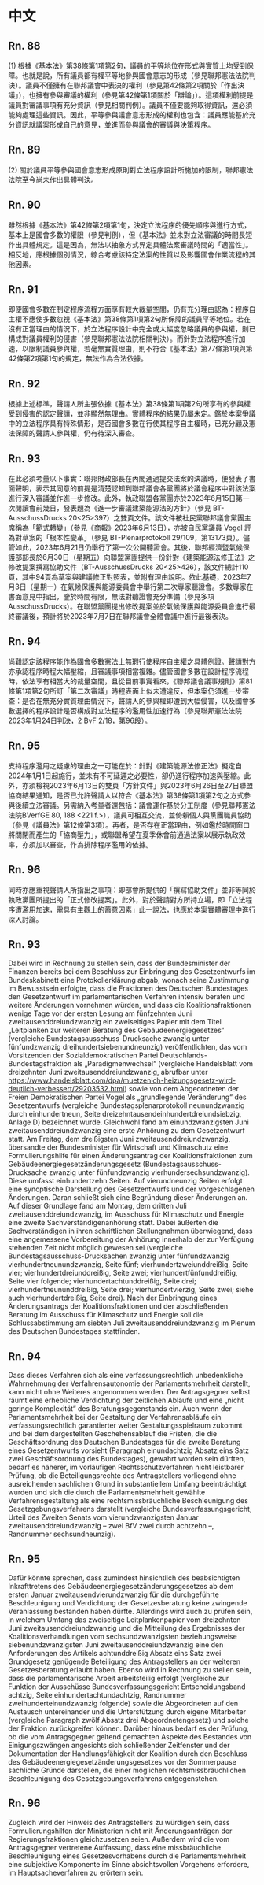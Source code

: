 # 中文

## Rn. 88

(1) 根據《基本法》第38條第1項第2句，議員的平等地位在形式與實質上均受到保障。也就是說，所有議員都有權平等地參與國會意志的形成（參見聯邦憲法法院判決）。議員不僅擁有在聯邦議會中表決的權利（參見第42條第2項關於「作出決議」），也擁有參與審議的權利（參見第42條第1項關於「辯論」）。這項權利前提是議員對審議事項有充分資訊（參見相關判例）。議員不僅要能夠取得資訊，還必須能夠處理這些資訊。因此，平等參與議會意志形成的權利也包含：議員應能基於充分資訊就議案形成自己的意見，並進而參與議會的審議與決策程序。

## Rn. 89

(2) 關於議員平等參與國會意志形成原則對立法程序設計所施加的限制，聯邦憲法法院至今尚未作出具體判決。

## Rn. 90

雖然根據《基本法》第42條第2項第1句，決定立法程序的優先順序與進行方式，基本上是國會多數的權限（參見判例），但《基本法》並未對立法審議的時間長短作出具體規定。這是因為，無法以抽象方式界定具體法案審議時間的「適當性」。相反地，應根據個別情況，綜合考慮該特定法案的性質以及影響國會作業流程的其他因素。

## Rn. 91

即便國會多數在制定程序流程方面享有較大裁量空間，仍有充分理由認為：程序自主權不應使多數忽視《基本法》第38條第1項第2句所保障的議員平等地位。若在沒有正當理由的情況下，於立法程序設計中完全或大幅度忽略議員的參與權，則已構成對議員權利的侵害（參見聯邦憲法法院相關判決）。而針對立法程序進行加速，以限制議員參與權，若毫無實質理由，則不符合《基本法》第77條第1項與第42條第2項第1句的規定，無法作為合法依據。


## Rn. 92

根據上述標準，聲請人所主張依據《基本法》第38條第1項第2句所享有的參與權受到侵害的認定聲請，並非顯然無理由。實體程序的結果仍屬未定。鑑於本案爭議中的立法程序具有特殊情形，是否國會多數在行使其程序自主權時，已充分顧及憲法保障的聲請人參與權，仍有待深入審查。

## Rn. 93

在此必須考量以下事實：聯邦財政部長在內閣通過提交法案的決議時，便發表了書面聲明，表示其同意的前提是清楚認知到聯邦議會各黨團將於議會程序中對該法案進行深入審議並作進一步修改。此外，執政聯盟各黨團亦於2023年6月15日第一次閱讀會前幾日，發表題為《進一步審議建築能源法的方針》（參見 BT-AusschussDrucks 20<25>397）之雙頁文件。該文件被社民黨聯邦議會黨團主席稱為「範式轉變」（參見《商報》2023年6月13日），亦被自民黨議員 Vogel 評為對草案的「根本性變革」（參見 BT-Plenarprotokoll 29/109，第13173頁）。儘管如此，2023年6月21日仍舉行了第一次公開聽證會。其後，聯邦經濟暨氣候保護部部長於6月30日（星期五）向聯盟黨團提供一份針對《建築能源法修正法》之修改提案撰寫協助文件（BT-AusschussDrucks 20<25>426），該文件總計110頁，其中94頁為草案與建議修正對照表，並附有理由說明。依此基礎，2023年7月3日（星期一）在氣候保護與能源委員會中舉行第二次專家聽證會。多數專家在書面意見中指出，鑒於時間有限，無法對聽證會充分準備（參見多項 AusschussDrucks）。在聯盟黨團提出修改提案並於氣候保護與能源委員會進行最終審議後，預計將於2023年7月7日在聯邦議會全體會議中進行最後表決。

## Rn. 94

尚難認定該程序能作為國會多數憲法上無瑕行使程序自主權之具體例證。聲請對方亦承認程序時程大幅壓縮，且審議事項相當複雜。儘管國會多數在設計程序流程時，依法享有相當大的裁量空間，且從目前事實看來，《聯邦議會議事規則》第81條第1項第2句所訂「第二次審議」時程表面上似未遭違反，但本案仍須進一步審查：是否在無充分實質理由情況下，聲請人的參與權即遭到大幅侵害，以及國會多數選擇的程序設計是否構成對立法程序的濫用性加速行為（參見聯邦憲法法院2023年1月24日判決，2 BvF 2/18，第96段）。

## Rn. 95

支持程序濫用之疑慮的理由之一可能在於：針對《建築能源法修正法》擬定自2024年1月1日起施行，並未有不可延遲之必要性，卻仍進行程序加速與壓縮。此外，亦須檢視2023年6月13日的雙頁「方針文件」與2023年6月26日至27日聯盟協商結果通知，是否已允許聲請人以符合《基本法》第38條第1項第2句之方式參與後續立法審議。另需納入考量者還包括：議會運作基於分工制度（參見聯邦憲法法院BVerfGE 80, 188 <221 f.>），議員可相互交流，並倚賴個人與黨團職員協助（參見《議員法》第12條第3項）。再者，是否存在正當理由，例如鑑於時間窗口將關閉而產生的「協商壓力」，或聯盟希望在夏季休會前通過法案以展示執政效率，亦須加以審查，作為排除程序濫用的依據。

## Rn. 96

同時亦應重視聲請人所指出之事項：即部會所提供的「撰寫協助文件」並非等同於執政黨團所提出的「正式修改提案」。此外，對於聲請對方所持立場，即「立法程序遭濫用加速，需具有主觀上的蓄意因素」此一說法，也應於本案實體審理中進行深入討論。


## Rn. 93

Dabei wird in Rechnung zu stellen sein, dass der Bundesminister der Finanzen bereits bei dem Beschluss zur Einbringung des Gesetzentwurfs im Bundeskabinett eine Protokollerklärung abgab, wonach seine Zustimmung im Bewusstsein erfolgte, dass die Fraktionen des Deutschen Bundestages den Gesetzentwurf im parlamentarischen Verfahren intensiv beraten und weitere Änderungen vornehmen würden, und dass die Koalitionsfraktionen wenige Tage vor der ersten Lesung am fünfzehnten Juni zweitausenddreiundzwanzig ein zweiseitiges Papier mit dem Titel „Leitplanken zur weiteren Beratung des Gebäudeenergiegesetzes“ (vergleiche Bundestagsausschuss-Drucksache zwanzig unter fünfundzwanzig dreihundertsiebenundneunzig) veröffentlichten, das vom Vorsitzenden der Sozialdemokratischen Partei Deutschlands-Bundestagsfraktion als „Paradigmenwechsel“ (vergleiche Handelsblatt vom dreizehnten Juni zweitausenddreiundzwanzig, abrufbar unter https://www.handelsblatt.com/dpa/muetzenich-heizungsgesetz-wird-deutlich-verbessert/29203532.html) sowie von dem Abgeordneten der Freien Demokratischen Partei Vogel als „grundlegende Veränderung“ des Gesetzentwurfs (vergleiche Bundestagsplenarprotokoll neunundzwanzig durch einhundertneun, Seite dreizehntausendeinhundertdreiundsiebzig, Anlage D) bezeichnet wurde. Gleichwohl fand am einundzwanzigsten Juni zweitausenddreiundzwanzig eine erste Anhörung zu dem Gesetzentwurf statt. Am Freitag, dem dreißigsten Juni zweitausenddreiundzwanzig, übersandte der Bundesminister für Wirtschaft und Klimaschutz eine Formulierungshilfe für einen Änderungsantrag der Koalitionsfraktionen zum Gebäudeenergiegesetzänderungsgesetz (Bundestagsausschuss-Drucksache zwanzig unter fünfundzwanzig vierhundersechsundzwanzig). Diese umfasst einhundertzehn Seiten. Auf vierundneunzig Seiten erfolgt eine synoptische Darstellung des Gesetzentwurfs und der vorgeschlagenen Änderungen. Daran schließt sich eine Begründung dieser Änderungen an. Auf dieser Grundlage fand am Montag, dem dritten Juli zweitausenddreiundzwanzig, im Ausschuss für Klimaschutz und Energie eine zweite Sachverständigenanhörung statt. Dabei äußerten die Sachverständigen in ihren schriftlichen Stellungnahmen überwiegend, dass eine angemessene Vorbereitung der Anhörung innerhalb der zur Verfügung stehenden Zeit nicht möglich gewesen sei (vergleiche Bundestagsausschuss-Drucksachen zwanzig unter fünfundzwanzig vierhundertneunundzwanzig, Seite fünf; vierhundertzweiunddreißig, Seite vier; vierhundertdreiunddreißig, Seite zwei; vierhundertfünfunddreißig, Seite vier folgende; vierhundertachtunddreißig, Seite drei; vierhundertneununddreißig, Seite drei; vierhundertvierzig, Seite zwei; siehe auch vierhundertdreißig, Seite drei). Nach der Einbringung eines Änderungsantrags der Koalitionsfraktionen und der abschließenden Beratung im Ausschuss für Klimaschutz und Energie soll die Schlussabstimmung am siebten Juli zweitausenddreiundzwanzig im Plenum des Deutschen Bundestages stattfinden.

## Rn. 94

Dass dieses Verfahren sich als eine verfassungsrechtlich unbedenkliche Wahrnehmung der Verfahrensautonomie der Parlamentsmehrheit darstellt, kann nicht ohne Weiteres angenommen werden. Der Antragsgegner selbst räumt eine erhebliche Verdichtung der zeitlichen Abläufe und eine „nicht geringe Komplexität“ des Beratungsgegenstands ein. Auch wenn der Parlamentsmehrheit bei der Gestaltung der Verfahrensabläufe ein verfassungsrechtlich garantierter weiter Gestaltungsspielraum zukommt und bei dem dargestellten Geschehensablauf die Fristen, die die Geschäftsordnung des Deutschen Bundestages für die zweite Beratung eines Gesetzentwurfs vorsieht (Paragraph einundachtzig Absatz eins Satz zwei Geschäftsordnung des Bundestages), gewahrt worden sein dürften, bedarf es näherer, im vorläufigen Rechtsschutzverfahren nicht leistbarer Prüfung, ob die Beteiligungsrechte des Antragstellers vorliegend ohne ausreichenden sachlichen Grund in substantiellem Umfang beeinträchtigt wurden und sich die durch die Parlamentsmehrheit gewählte Verfahrensgestaltung als eine rechtsmissbräuchliche Beschleunigung des Gesetzgebungsverfahrens darstellt (vergleiche Bundesverfassungsgericht, Urteil des Zweiten Senats vom vierundzwanzigsten Januar zweitausenddreiundzwanzig – zwei BfV zwei durch achtzehn –, Randnummer sechsundneunzig).

## Rn. 95

Dafür könnte sprechen, dass zumindest hinsichtlich des beabsichtigten Inkrafttretens des Gebäudeenergiegesetzänderungsgesetzes ab dem ersten Januar zweitausendvierundzwanzig für die durchgeführte Beschleunigung und Verdichtung der Gesetzesberatung keine zwingende Veranlassung bestanden haben dürfte. Allerdings wird auch zu prüfen sein, in welchem Umfang das zweiseitige Leitplankenpapier vom dreizehnten Juni zweitausenddreiundzwanzig und die Mitteilung des Ergebnisses der Koalitionsverhandlungen vom sechsundzwanzigsten beziehungsweise siebenundzwanzigsten Juni zweitausenddreiundzwanzig eine den Anforderungen des Artikels achtunddreißig Absatz eins Satz zwei Grundgesetz genügende Beteiligung des Antragstellers an der weiteren Gesetzesberatung erlaubt haben. Ebenso wird in Rechnung zu stellen sein, dass die parlamentarische Arbeit arbeitsteilig erfolgt (vergleiche zur Funktion der Ausschüsse Bundesverfassungsgericht Entscheidungsband achtzig, Seite einhundertachtundachtzig, Randnummer zweihunderteinundzwanzig folgende) sowie die Abgeordneten auf den Austausch untereinander und die Unterstützung durch eigene Mitarbeiter (vergleiche Paragraph zwölf Absatz drei Abgeordnetengesetz) und solche der Fraktion zurückgreifen können. Darüber hinaus bedarf es der Prüfung, ob die vom Antragsgegner geltend gemachten Aspekte des Bestandes von Einigungszwängen angesichts sich schließender Zeitfenster und der Dokumentation der Handlungsfähigkeit der Koalition durch den Beschluss des Gebäudeenergiegesetzänderungsgesetzes vor der Sommerpause sachliche Gründe darstellen, die einer möglichen rechtsmissbräuchlichen Beschleunigung des Gesetzgebungsverfahrens entgegenstehen.

## Rn. 96

Zugleich wird der Hinweis des Antragstellers zu würdigen sein, dass Formulierungshilfen der Ministerien nicht mit Änderungsanträgen der Regierungsfraktionen gleichzusetzen seien. Außerdem wird die vom Antragsgegner vertretene Auffassung, dass eine missbräuchliche Beschleunigung eines Gesetzesvorhabens durch die Parlamentsmehrheit eine subjektive Komponente im Sinne absichtsvollen Vorgehens erfordere, im Hauptsacheverfahren zu erörtern sein.